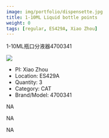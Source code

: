```yaml
---
image: img/portfolio/dispensette.jpg
title: 1-10ML Liquid bottle points
weight: 0
tags: [regular, ES429A, Xiao Zhou]
---
```


1-10ML瓶口分液器4700341

<!--more-->

![](../../img/portfolio/dispensette.jpg)

- PI: Xiao Zhou
- Location: ES429A
- Quantity: 3
- Category: CAT
- Brand/Model: 4700341

NA

NA

NA

